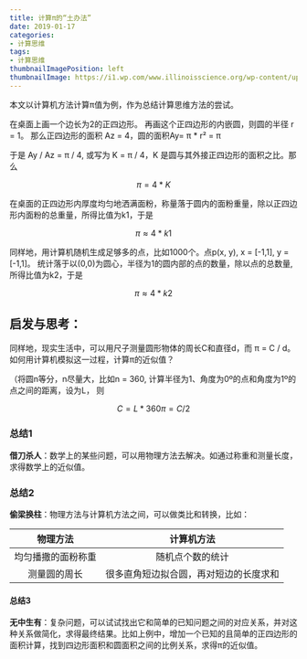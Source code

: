 ```yaml
---
title: 计算π的“土办法”
date: 2019-01-17
categories:
- 计算思维
tags:
- 计算思维
thumbnailImagePosition: left
thumbnailImage: https://i1.wp.com/www.illinoisscience.org/wp-content/uploads/2016/03/pi-1343260_960_720.jpg?w=720
---
```


本文以计算机方法计算π值为例，作为总结计算思维方法的尝试。
<!--more-->

在桌面上画一个边长为2的正四边形。
再画这个正四边形的内嵌圆，则圆的半径 r = 1。
那么正四边形的面积 Az = 4，圆的面积Ay= π * r² = π

于是 Ay / Az = π / 4, 或写为 K = π / 4，K 是圆与其外接正四边形的面积之比。那么

```math
	π = 4 * K
```

在桌面的正四边形内厚度均匀地洒满面粉，称量落于圆内的面粉重量，除以正四边形内面粉的总重量，所得比值为k1，于是

```math
	π ≈ 4 * k1
```

同样地，用计算机随机生成足够多的点，比如1000个。点p(x, y), x = [-1,1], y = [-1,1]。
统计落于以(0,0)为圆心，半径为1的圆内部的点的数量，除以点的总数量,所得比值为k2，于是

```math
	π ≈ 4 * k2
```



## 启发与思考：

同样地，现实生活中，可以用尺子测量圆形物体的周长C和直径d，而 π = C / d。如何用计算机模拟这一过程，计算π的近似值？

（将圆n等分，n尽量大，比如n = 360, 计算半径为1、角度为0º的点和角度为1º的点之间的距离，设为L， 则

```math
C =  L * 360
 π = C / 2
```



### 总结1 

**借刀杀人**：数学上的某些问题，可以用物理方法去解决。如通过称重和测量长度，求得数学上的近似值。



### 总结2

**偷梁换柱**：物理方法与计算机方法之间，可以做类比和转换，比如：

|      物理方法      |               计算机方法               |
| :----------------: | :------------------------------------: |
| 均匀播撒的面粉称重 |            随机点个数的统计            |
|    测量圆的周长    | 很多直角短边拟合圆，再对短边的长度求和 |




#### 总结3

**无中生有**：复杂问题，可以试试找出它和简单的已知问题之间的对应关系，并对这种关系做简化，求得最终结果。比如上例中，增加一个已知的且简单的正四边形的面积计算，找到四边形面积和圆面积之间的比例关系，求得π的近似值。